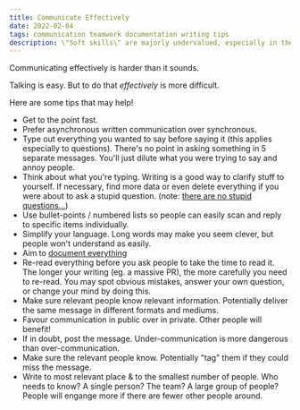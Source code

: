 ```yaml
---
title: Communicate Effectively
date: 2022-02-04
tags: communication teamwork documentation writing tips
description: \"Soft skills\" are majorly undervalued, especially in the tech world
---
```


Communicating effectively is harder than it sounds.

Talking is easy. But to do that _effectively_ is more difficult.

Here are some tips that may help!

- Get to the point fast.
- Prefer asynchronous written communication over synchronous.
- Type out everything you wanted to say before saying it (this applies especially to questions). There's no point in asking something in 5 separate messages. You'll just dilute what you were trying to say and annoy people.
- Think about what you're typing. Writing is a good way to clarify stuff to yourself. If necessary, find more data or even delete everything if you were about to ask a stupid question. (note: [there are no stupid questions...](https://wclarke.net/posts/2020-06-27--ask-stupid-questions.html))
- Use bullet-points / numbered lists so people can easily scan and reply to specific items individually.
- Simplify your language. Long words may make you seem clever, but people won't understand as easily.
- Aim to [document everything](https://wclarke.net/posts/2020-03-01--document-everything.html)
- Re-read everything before you ask people to take the time to read it. The longer your writing (eg. a massive PR), the more carefully you need to re-read. You may spot obvious mistakes, answer your own question, or change your mind by doing this.
- Make sure relevant people know relevant information. Potentially deliver the same message in different formats and mediums.
- Favour communication in public over in private. Other people will benefit!
- If in doubt, post the message. Under-communication is more dangerous than over-communication.
- Make sure the relevant people know. Potentially "tag" them if they could miss the message.
- Write to most relevant place & to the smallest number of people. Who needs to know? A single person? The team? A large group of people? People will engange more if there are fewer other people around.

